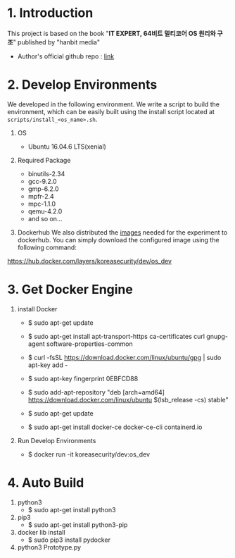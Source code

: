 # 1. Introduction
This project is based on the book "**IT EXPERT, 64비트 멀티코어 OS 원리와 구조**" published by "hanbit media"

* Author's official github repo : [link](https://github.com/kkamagui/mint64os-examples)

# 2. Develop Environments
We developed in the following environment. We write a script to build the environment, which can be easily built using the install script located at `scripts/install_<os_name>.sh`.

1. OS
	* Ubuntu 16.04.6 LTS(xenial)

2. Required Package
	* binutils-2.34
	* gcc-9.2.0
	* gmp-6.2.0
	* mpfr-2.4
	* mpc-1.1.0
	* qemu-4.2.0
	* and so on...


3. Dockerhub
We also distributed the [images](https://hub.docker.com/layers/koreasecurity/dev/os_dev/images/sha256-bfcea4954aaa7ec4e88852d2870996aa6a6d5f9daebb914cc3ef4b3f538daebe?context=repo) needed for the experiment to dockerhub. You can simply download the configured image using the following command:

  https://hub.docker.com/layers/koreasecurity/dev/os_dev
    



# 3. Get Docker Engine
1. install Docker
	*  $ sudo apt-get update

	*  $ sudo apt-get install  apt-transport-https ca-certificates curl gnupg-agent software-properties-common

	*  $ curl -fsSL https://download.docker.com/linux/ubuntu/gpg | sudo apt-key add -

	*  $ sudo apt-key fingerprint 0EBFCD88
    
	*  $ sudo add-apt-repository  "deb [arch=amd64] https://download.docker.com/linux/ubuntu  $(lsb_release -cs) stable"

	*  $ sudo apt-get update

	*  $ sudo apt-get install docker-ce docker-ce-cli containerd.io

2. Run Develop Environments
	*  $ docker run -it koreasecurity/dev:os_dev

# 4. Auto Build
1. python3
	*  $ sudo apt-get install python3
2. pip3 
	*  $ sudo apt-get install python3-pip
3. docker lib install
	*  $ sudo pip3 install pydocker
4. python3 Prototype.py
